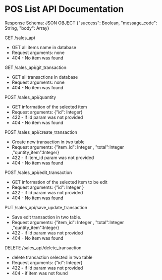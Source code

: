 # POS List API Documentation

Response Schema:
JSON OBJECT {"success": Boolean, "message_code": String, "body": Array}

GET /sales_api

- GET all items name in database
- Request arguments: none
- 404 - No item was found


GET /sales_api/git_transaction

- GET all transactions in database
- Request arguments: none
- 404 - No item was found


POST /sales_api/quantity

- GET information of the selected item
- Request arguments: {"id": Integer}
- 422 - if id param was not provided
- 404 - No item was found


POST /sales_api/create_transaction

- Create new transaction in two table
- Request arguments: {"item_id": Integer , "total":Integer ,"quntity_item":Integer}
- 422 - if item_id param was not provided
- 404 - No item was found



POST /sales_api/edit_transaction

- GET information of the selected item to be edit
- Request arguments: {"id": Integer }
- 422 - if id param was not provided
- 404 - No item was found



PUT /sales_api/save_update_transaction

- Save edit transaction in two table.
- Request arguments: {"item_id": Integer , "total":Integer ,"quntity_item":Integer}
- 422 - if id param was not provided
- 404 - No item was found



DELETE /sales_api/delete_transaction

- delete transaction selected in two table
- Request arguments: {"id": Integer}
- 422 - if id param was not provided
- 404 - if item was not found
